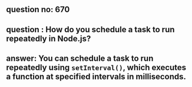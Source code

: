 
      
## question no: 670

## question : How do you schedule a task to run repeatedly in Node.js?

## answer: You can schedule a task to run repeatedly using `setInterval()`, which executes a function at specified intervals in milliseconds.
      